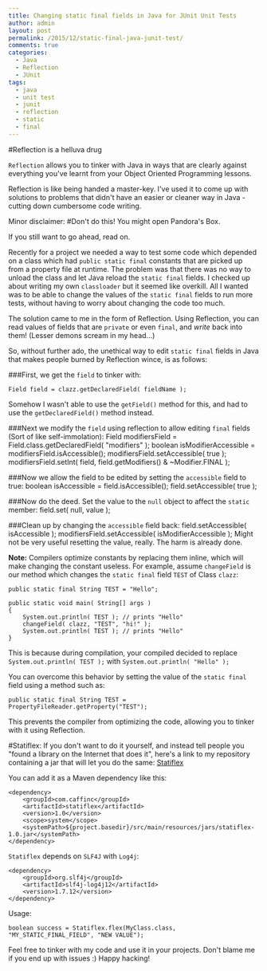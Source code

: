 ```yaml
---
title: Changing static final fields in Java for JUnit Unit Tests
author: admin
layout: post
permalink: /2015/12/static-final-java-junit-test/
comments: true
categories:
  - Java
  - Reflection
  - JUnit
tags:
  - java
  - unit test
  - junit
  - reflection
  - static
  - final
---
```

#Reflection is a helluva drug

`Reflection` allows you to tinker with Java in ways that are clearly against everything you've learnt from your Object Oriented Programming lessons.

Reflection is like being handed a master-key. I've used it to come up with solutions to problems that didn't have an easier or cleaner way in Java - cutting down cumbersome code writing.

Minor disclaimer:
#Don't do this! You might open Pandora's Box.

If you still want to go ahead, read on.

Recently for a project we needed a way to test some code which depended on a class which had `public static final` constants that are picked up from a property file at runtime. The problem was that there was no way to unload the class and let Java reload the `static final` fields. I checked up about writing my own `classloader` but it seemed like overkill. All I wanted was to be able to change the values of the `static final` fields to run more tests, without having to worry about changing the code too much.

The solution came to me in the form of Reflection. Using Reflection, you can read values of fields that are `private` or even `final`, and *write* back into them! (Lesser demons scream in my head...)

So, without further ado, the unethical way to edit `static final` fields in Java that makes people burned by Reflection wince, is as follows:

###First, we get the `field` to tinker with:
 
    Field field = clazz.getDeclaredField( fieldName );

Somehow I wasn't able to use the `getField()` method for this, and had to use the `getDeclaredField()` method instead.

###Next we modify the `field` using reflection to allow editing `final` fields (Sort of like self-immolation): 
    Field modifiersField = Field.class.getDeclaredField( "modifiers" );
    boolean isModifierAccessible = modifiersField.isAccessible();
    modifiersField.setAccessible( true );
    modifiersField.setInt( field, field.getModifiers() & ~Modifier.FINAL );

###Now we allow the field to be edited by setting the `accessible` field to true:
    boolean isAccessible = field.isAccessible();
    field.setAccessible( true );

###Now do the deed. Set the value to the `null` object to affect the `static` member:
    field.set( null, value );

###Clean up by changing the `accessible` field back:
    field.setAccessible( isAccessible );
    modifiersField.setAccessible( isModifierAccessible );
Might not be very useful resetting the value, really. The harm is already done.

**Note:** Compilers optimize constants by replacing them inline, which will make changing the constant useless. For example, assume `changeField` is our method which changes the `static final` field `TEST` of Class `clazz`:

    public static final String TEST = "Hello";

    public static void main( String[] args )
    {
        System.out.println( TEST ); // prints "Hello"
        changeField( clazz, "TEST", "hi!" );
        System.out.println( TEST ); // prints "Hello"
    }

This is because during compilation, your compiled decided to replace `System.out.println( TEST );` with `System.out.println( "Hello" );`

You can overcome this behavior by setting the value of the `static final` field using a method such as:

    public static final String TEST = PropertyFileReader.getProperty("TEST");
This prevents the compiler from optimizing the code, allowing you to tinker with it using Reflection.

#Statiflex:
If you don't want to do it yourself, and instead tell people you "found a library on the Internet that does it", here's a link to my repository containing a jar that will let you do the same: [Statiflex](https://github.com/caffinc/statiflex/releases/tag/1.0 "Statiflex")

You can add it as a Maven dependency like this:

    <dependency>
        <groupId>com.caffinc</groupId>
        <artifactId>statiflex</artifactId>
        <version>1.0</version>
        <scope>system</scope>
        <systemPath>${project.basedir}/src/main/resources/jars/statiflex-1.0.jar</systemPath>
    </dependency>
`Statiflex` depends on `SLF4J` with `Log4j`:

    <dependency>
        <groupId>org.slf4j</groupId>
        <artifactId>slf4j-log4j12</artifactId>
        <version>1.7.12</version>
    </dependency>

Usage:

    boolean success = Statiflex.flex(MyClass.class, "MY_STATIC_FINAL_FIELD", "NEW VALUE");

Feel free to tinker with my code and use it in your projects. Don't blame me if you end up with issues :) Happy hacking!